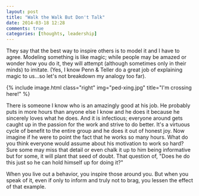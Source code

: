 ```yaml
---
layout: post
title: "Walk the Walk But Don't Talk"
date: 2014-03-18 12:28
comments: true
categories: [thoughts, leadership]
---
```

They say that the best way to inspire others is to model it and I have to agree.
Modeling something is like magic; while people may be amazed or wonder how you
do it, they will attempt (although sometimes only in their minds) to imitate.
(Yes, I know Penn & Teller do a great job of explaining magic to us...so let's
not breakdown my analogy too far).

{% include image.html class="right" img="ped-xing.jpg" title="I'm crossing here!" %}

There is someone I know who is an amazingly good at his job. He probably puts in
more hours than anyone else I know and he does it because he sincerely loves
what he does. And it is infectious; everyone around gets caught up in the
passion for the work and strive to do better. It's a virtuous cycle of benefit
to the entire group and he does it out of honest joy. Now imagine if he were to
point the fact that he works so many hours. What do you think everyone would
assume about his motivation to work so hard? Sure some may miss that detail or
even chalk it up to him being informative but for some, it will plant that seed
of doubt. That question of, "Does he do this just so he can hold himself up for
doing it?"

When you live out a behavior, you inspire those around you. But when you speak
of it, even if only to inform and truly not to brag, you lessen the effect of
that example.

